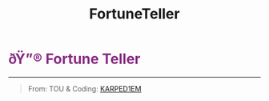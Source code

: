 ﻿---
lang: en-US
title: FortuneTeller
prev: Forensic
next: Grenadier
---
# <font color=#882c83>ðŸ”® <b>Fortune Teller</b></font> <Badge text="Support" type="tip" vertical="middle"/>
---

> From: TOU & Coding: [KARPED1EM](https://github.com/KARPED1EM)


